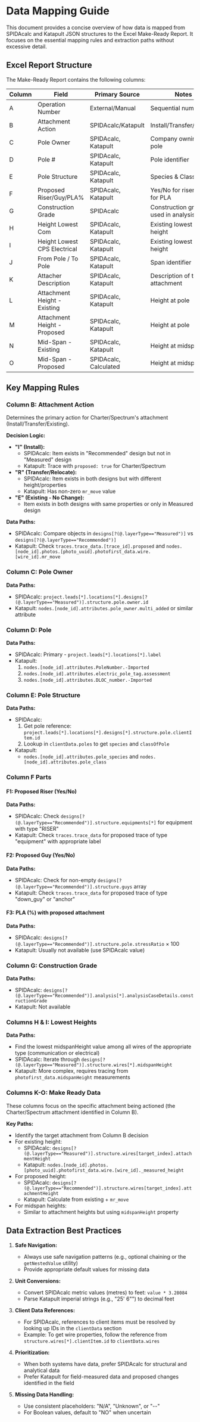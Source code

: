 # Data Mapping Guide

This document provides a concise overview of how data is mapped from SPIDAcalc and Katapult JSON structures to the Excel Make-Ready Report. It focuses on the essential mapping rules and extraction paths without excessive detail.

## Excel Report Structure

The Make-Ready Report contains the following columns:

| Column | Field                                 | Primary Source       | Notes                            |
|--------|---------------------------------------|----------------------|----------------------------------|
| A      | Operation Number                      | External/Manual      | Sequential numbering             |
| B      | Attachment Action                     | SPIDAcalc/Katapult   | Install/Transfer/Existing        |
| C      | Pole Owner                            | SPIDAcalc, Katapult  | Company owning the pole          |
| D      | Pole #                                | SPIDAcalc, Katapult  | Pole identifier                  |
| E      | Pole Structure                        | SPIDAcalc, Katapult  | Species & Class                  |
| F      | Proposed Riser/Guy/PLA%               | SPIDAcalc, Katapult  | Yes/No for riser/guy, % for PLA  |
| G      | Construction Grade                    | SPIDAcalc            | Construction grade used in analysis |
| H      | Height Lowest Com                     | SPIDAcalc, Katapult  | Existing lowest comm height      |
| I      | Height Lowest CPS Electrical          | SPIDAcalc, Katapult  | Existing lowest power height     |
| J      | From Pole / To Pole                   | SPIDAcalc, Katapult  | Span identifier                  |
| K      | Attacher Description                  | SPIDAcalc, Katapult  | Description of target attachment |
| L      | Attachment Height - Existing          | SPIDAcalc, Katapult  | Height at pole                   |
| M      | Attachment Height - Proposed          | SPIDAcalc, Katapult  | Height at pole                   |
| N      | Mid-Span - Existing                   | SPIDAcalc, Katapult  | Height at midspan                |
| O      | Mid-Span - Proposed                   | SPIDAcalc, Calculated| Height at midspan                |

## Key Mapping Rules

### Column B: Attachment Action

Determines the primary action for Charter/Spectrum's attachment (Install/Transfer/Existing).

**Decision Logic:**
- **"I" (Install):** 
  - SPIDAcalc: Item exists in "Recommended" design but not in "Measured" design
  - Katapult: Trace with `proposed: true` for Charter/Spectrum
- **"R" (Transfer/Relocate):** 
  - SPIDAcalc: Item exists in both designs but with different height/properties
  - Katapult: Has non-zero `mr_move` value
- **"E" (Existing - No Change):** 
  - Item exists in both designs with same properties or only in Measured design

**Data Paths:**
- SPIDAcalc: Compare objects in `designs[?(@.layerType=="Measured")]` vs `designs[?(@.layerType=="Recommended")]`
- Katapult: Check `traces.trace_data.[trace_id].proposed` and `nodes.[node_id].photos.[photo_uuid].photofirst_data.wire.[wire_id].mr_move`

### Column C: Pole Owner

**Data Paths:**
- SPIDAcalc: `project.leads[*].locations[*].designs[?(@.layerType=="Measured")].structure.pole.owner.id`
- Katapult: `nodes.[node_id].attributes.pole_owner.multi_added` or similar attribute

### Column D: Pole #

**Data Paths:**
- SPIDAcalc: Primary - `project.leads[*].locations[*].label`
- Katapult: 
  1. `nodes.[node_id].attributes.PoleNumber.-Imported`
  2. `nodes.[node_id].attributes.electric_pole_tag.assessment`
  3. `nodes.[node_id].attributes.DLOC_number.-Imported`

### Column E: Pole Structure

**Data Paths:**
- SPIDAcalc: 
  1. Get pole reference: `project.leads[*].locations[*].designs[*].structure.pole.clientItem.id`
  2. Lookup in `clientData.poles` to get `species` and `classOfPole`
- Katapult: 
  - `nodes.[node_id].attributes.pole_species` and `nodes.[node_id].attributes.pole_class`

### Column F Parts

#### F1: Proposed Riser (Yes/No)

**Data Paths:**
- SPIDAcalc: Check `designs[?(@.layerType=="Recommended")].structure.equipments[*]` for equipment with type "RISER"
- Katapult: Check `traces.trace_data` for proposed trace of type "equipment" with appropriate label

#### F2: Proposed Guy (Yes/No)

**Data Paths:**
- SPIDAcalc: Check for non-empty `designs[?(@.layerType=="Recommended")].structure.guys` array
- Katapult: Check `traces.trace_data` for proposed trace of type "down_guy" or "anchor"

#### F3: PLA (%) with proposed attachment

**Data Paths:**
- SPIDAcalc: `designs[?(@.layerType=="Recommended")].structure.pole.stressRatio` × 100
- Katapult: Usually not available (use SPIDAcalc value)

### Column G: Construction Grade

**Data Paths:**
- SPIDAcalc: `designs[?(@.layerType=="Recommended")].analysis[*].analysisCaseDetails.constructionGrade`
- Katapult: Not available

### Columns H & I: Lowest Heights

**Data Paths:**
- Find the lowest midspanHeight value among all wires of the appropriate type (communication or electrical)
- SPIDAcalc: Iterate through `designs[?(@.layerType=="Measured")].structure.wires[*].midspanHeight`
- Katapult: More complex, requires tracing from `photofirst_data.midspanHeight` measurements

### Columns K-O: Make Ready Data

These columns focus on the specific attachment being actioned (the Charter/Spectrum attachment identified in Column B).

**Key Paths:**
- Identify the target attachment from Column B decision
- For existing height:
  - SPIDAcalc: `designs[?(@.layerType=="Measured")].structure.wires[target_index].attachmentHeight`
  - Katapult: `nodes.[node_id].photos.[photo_uuid].photofirst_data.wire.[wire_id]._measured_height`
- For proposed height:
  - SPIDAcalc: `designs[?(@.layerType=="Recommended")].structure.wires[target_index].attachmentHeight`
  - Katapult: Calculate from existing + `mr_move`
- For midspan heights:
  - Similar to attachment heights but using `midspanHeight` property

## Data Extraction Best Practices

1. **Safe Navigation:**
   - Always use safe navigation patterns (e.g., optional chaining or the `getNestedValue` utility)
   - Provide appropriate default values for missing data

2. **Unit Conversions:**
   - Convert SPIDAcalc metric values (metres) to feet: `value * 3.28084`
   - Parse Katapult imperial strings (e.g., "25' 6"") to decimal feet

3. **Client Data References:**
   - For SPIDAcalc, references to client items must be resolved by looking up IDs in the `clientData` section
   - Example: To get wire properties, follow the reference from `structure.wires[*].clientItem.id` to `clientData.wires`

4. **Prioritization:**
   - When both systems have data, prefer SPIDAcalc for structural and analytical data
   - Prefer Katapult for field-measured data and proposed changes identified in the field

5. **Missing Data Handling:**
   - Use consistent placeholders: "N/A", "Unknown", or "--"
   - For Boolean values, default to "NO" when uncertain
